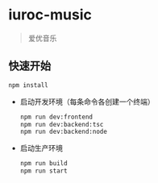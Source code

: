 # iuroc-music

> 爱优音乐

## 快速开始

```bash
npm install
```

- 启动开发环境（每条命令各创建一个终端）
    ```bash
    npm run dev:frontend
    npm run dev:backend:tsc
    npm run dev:backend:node
    ```
- 启动生产环境
    ```bash
    npm run build
    npm run start
    ```
